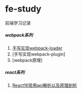 # fe-study
前端学习记录

##### webpack系列
1. [手写实现webpack-loader](https://github.com/ru23/fe-blog/blob/master/webpack-loader/readme.md)
2. [手写实现webpack-plugin]
3. [webpack原理]



##### react系列
1. [React16常用api解析以及原理剖析](https://github.com/ru23/fe-blog/tree/master/blog/React16-commonly-used-API-analysis)
